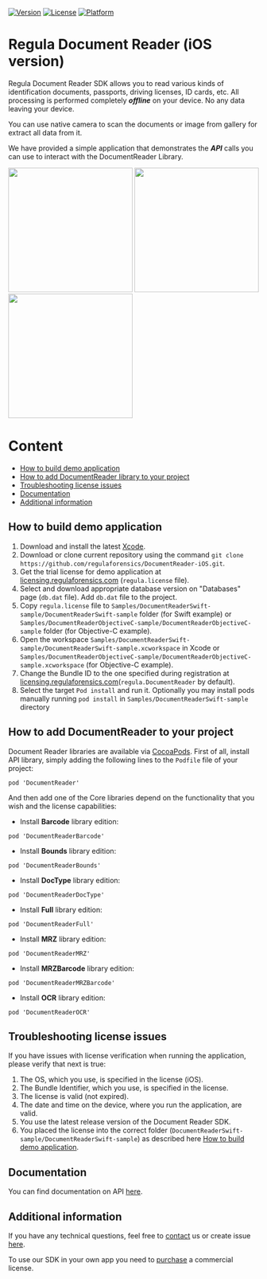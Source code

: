 [![Version](https://img.shields.io/cocoapods/v/DocumentReader.svg?style=flat)](http://cocoapods.org/pods/DocumentReader)
[![License](https://img.shields.io/cocoapods/l/DocumentReader.svg?style=flat)](http://cocoapods.org/pods/DocumentReader)
[![Platform](https://img.shields.io/cocoapods/p/DocumentReader.svg?style=flat)](http://cocoapods.org/pods/DocumentReader)

# Regula Document Reader (iOS version)
Regula Document Reader SDK allows you to read various kinds of identification documents, passports, driving licenses, ID cards, etc. All processing is performed completely ***offline*** on your device. No any data leaving your device.

You can use native camera to scan the documents or image from gallery for extract all data from it.

We have provided a simple application that demonstrates the ***API*** calls you can use to interact with the DocumentReader Library.

<img src="https://img.regulaforensics.com/Screenshots/SDK-5.0/iPhone_XS_Max_1.png" width="250"> <img src="https://img.regulaforensics.com/Screenshots/SDK-5.0/iPhone_XS_Max_2.png" width="250"> <img src="https://img.regulaforensics.com/Screenshots/SDK-5.0/iPhone_XS_Max_3.png" width="250">

# Content
* [How to build demo application](#how-to-build-demo-application)
* [How to add DocumentReader library to your project](#how-to-add-documentreader-to-your-project)
* [Troubleshooting license issues](#troubleshooting-license-issues)
* [Documentation](#documentation)
* [Additional information](#additional-information)

## How to build demo application
1. Download and install the latest [Xcode](https://developer.apple.com/xcode/download).
2. Download or clone current repository using the command `git clone https://github.com/regulaforensics/DocumentReader-iOS.git`.
3. Get the trial license for demo application at [licensing.regulaforensics.com](https://licensing.regulaforensics.com/) (`regula.license` file).
4. Select and download appropriate database version on "Databases" page (`db.dat` file). Add `db.dat` file to the project.
5.  Copy `regula.license` file to `Samples/DocumentReaderSwift-sample/DocumentReaderSwift-sample` folder (for Swift example) or `Samples/DocumentReaderObjectiveC-sample/DocumentReaderObjectiveC-sample` folder (for Objective-C example).
6.  Open the workspace `Samples/DocumentReaderSwift-sample/DocumentReaderSwift-sample.xcworkspace` in Xcode or `Samples/DocumentReaderObjectiveC-sample/DocumentReaderObjectiveC-sample.xcworkspace` (for Objective-C example).
7.  Change the Bundle ID to the one specified during registration at [licensing.regulaforensics.com](https://licensing.regulaforensics.com/)(`regula.DocumentReader` by default).
8.  Select the target `Pod install` and run it. Optionally you may install pods manually running `pod install` in `Samples/DocumentReaderSwift-sample` directory

## How to add DocumentReader to your project

Document Reader libraries are available via [CocoaPods](https://cocoapods.org/owners/22498).
First of all, install API library, simply adding the following lines to the `Podfile` file of your project:
```
pod 'DocumentReader'
```

And then add one of the Core libraries depend on the functionality that you wish and the license capabilities:

* Install **Barcode** library edition:
```
pod 'DocumentReaderBarcode'
```

* Install **Bounds** library edition:
```
pod 'DocumentReaderBounds'
```

* Install **DocType** library edition:
```
pod 'DocumentReaderDocType'
```

* Install **Full** library edition:
```
pod 'DocumentReaderFull'
```

* Install **MRZ** library edition:
```
pod 'DocumentReaderMRZ'
```

* Install **MRZBarcode** library edition:
```
pod 'DocumentReaderMRZBarcode'
```

* Install **OCR** library edition:
```
pod 'DocumentReaderOCR'
```

## Troubleshooting license issues
If you have issues with license verification when running the application, please verify that next is true:
1. The OS, which you use, is specified in the license (iOS).
2. The Bundle Identifier, which you use, is specified in the license.
3. The license is valid (not expired).
4. The date and time on the device, where you run the application, are valid.
5. You use the latest release version of the Document Reader SDK.
6. You placed the license into the correct folder (`DocumentReaderSwift-sample/DocumentReaderSwift-sample`) as described here [How to build demo application](#how-to-build-demo-application).

## Documentation
You can find documentation on API [here](https://docs.regulaforensics.com/ios).

## Additional information
If you have any technical questions, feel free to [contact](mailto:support@regulaforensics.com) us or create issue [here](https://github.com/regulaforensics/DocumentReader-iOS/issues).

To use our SDK in your own app you need to [purchase](https://pipedrivewebforms.com/form/394a3706041290a04fbd0d18e7d7810f1841159) a commercial license.